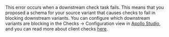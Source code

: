 This error occurs when a downstream check task fails. This means that you proposed a schema for your source variant that causes checks to fail in blocking downstream variants. You can configure which downstream variants are blocking in the Checks -> Configuration view in [Apollo Studio](https://studio.apollographql.com/), and you can read more about client checks [here](https://www.apollographql.com/docs/studio/schema-checks/).
